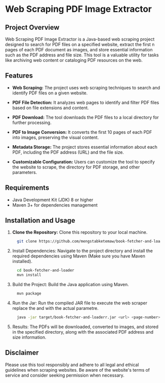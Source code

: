 # Web Scraping PDF Image Extractor

## Project Overview

Web Scraping PDF Image Extractor is a Java-based web scraping project designed to search for PDF files on a specified website, extract the first n pages of each PDF document as images, and store essential information such as the PDF address and file size. This tool is a valuable utility for tasks like archiving web content or cataloging PDF resources on the web.

## Features

- **Web Scraping:** The project uses web scraping techniques to search and identify PDF files on a given website.

- **PDF File Detection:** It analyzes web pages to identify and filter PDF files based on file extensions and content.

- **PDF Download:** The tool downloads the PDF files to a local directory for further processing.

- **PDF to Image Conversion:** It converts the first 10 pages of each PDF into images, preserving the visual content.

- **Metadata Storage:** The project stores essential information about each PDF, including the PDF address (URL) and the file size.

- **Customizable Configuration:** Users can customize the tool to specify the website to scrape, the directory for PDF storage, and other parameters.

## Requirements
- Java Development Kit (JDK) 8 or higher
- Maven 3+ for dependencies management
  
## Installation and Usage

1. **Clone the Repository:** Clone this repository to your local machine.
    ```bash
      git clone https://github.com/mengstabketemaw/book-fetcher-and-loader.git

2. Install Dependencies: Navigate to the project directory and install the required dependencies using Maven (Make sure you have Maven installed).
    ```bash
      cd book-fetcher-and-loader
      mvn install

3. Build the Project: Build the Java application using Maven.
    ```bash
      mvn package

4. Run the Jar: Run the compiled JAR file to execute the web scraper replace the <url> and <page-number> with the actual parametre.
    ```bash
      java -jar target/book-fetcher-and-loaderr.jar <url> <page-number>
    
5. Results: The PDFs will be downloaded, converted to images, and stored in the specified directory, along with the associated PDF address and size information.

## Disclaimer
Please use this tool responsibly and adhere to all legal and ethical guidelines when scraping websites. Be aware of the website's terms of service and consider seeking permission when necessary.


